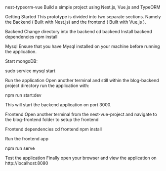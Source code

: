nest-typeorm-vue
Build a simple project using Nest.js, Vue.js and TypeORM

Getting Started This prototype is divided into two separate sections. Namely the Backend ( Built with Nest.js) and the frontend ( Built with Vue.js ).

Backend Change directory into the backend cd backend Install backend dependencies npm install

Mysql Ensure that you have Mysql installed on your machine before running the application. 

Start mongoDB:

sudo service mysql start

Run the application Open another terminal and still within the blog-backend project directory run the application with:

npm run start:dev 

This will start the backend application on port 3000.

Frontend Open another terminal from the nest-vue-project and navigate to the blog-frontend folder to setup the frontend

Frontend dependencies cd frontend npm install

Run the frontend app 

npm run serve

Test the application Finally open your browser and view the application on http://localhost:8080
